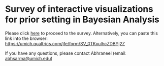 # Survey of interactive visualizations for prior setting in Bayesian Analysis

Please click [here](https://umich.qualtrics.com/jfe/form/SV_0TKxuIhcZDBYj2Z) to proceed to the survey.
Alternatively, you can paste this link into the browser: <https://umich.qualtrics.com/jfe/form/SV_0TKxuIhcZDBYj2Z>

If you have any questions, please contact Abhraneel (email: abhsarma@umich.edu)
